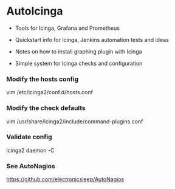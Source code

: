 # AutoIcinga

* Tools for Icinga, Grafana and Prometheus

* Quickstart info for Icinga, Jenkins automation tests and ideas

* Notes on how to install graphing plugin with Icinga

* Simple system for Icinga checks and configuration

### Modify the hosts config
vim /etc/icinga2/conf.d/hosts.conf

### Modify the check defaults
vim /usr/share/icinga2/include/command-plugins.conf

### Validate config
icinga2 daemon -C

### See AutoNagios
https://github.com/electronicsleep/AutoNagios
